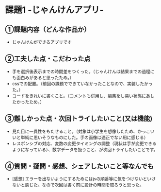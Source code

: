 # 課題1 -じゃんけんアプリ-

## ①課題内容（どんな作品か）
- じゃんけんができるアプリです

## ②工夫した点・こだわった点
- 手を選択後表示までの時間差をつくった。（じゃんけんは結果までの過程にも面白みがあると思ったため。）
- cssでの配置。（前回の課題でできていなかったことなので、実装したかった。）
- コードをきれいに書くこと。（コメントも併用し、編集をし易い状態にあしたかったため。）

## ③難しかった点・次回トライしたいこと(又は機能)
- 見た目に一貫性をもたせること。（対象は小学生を想像したため、かっこいいと単純に思いそうなものにした。手の画像は適正でない用に感じる）
- レスポンシブの対応、変数の変更タイミングの調整（現状は手が変更できるようになっている）、数字データを扱うこと、が次回トライしたいことです。

## ④質問・疑問・感想、シェアしたいこと等なんでも
- [感想] エラーを出ないようにするためにはjsの順番等に気をつけないといけないと感じた。なので次回は書く前に設計の時間を取ろうと思った。